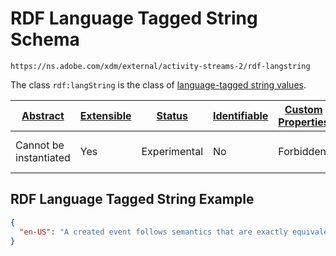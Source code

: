 
# RDF Language Tagged String Schema

```
https://ns.adobe.com/xdm/external/activity-streams-2/rdf-langstring
```

The class `rdf:langString` is the class of [language-tagged string values](http://www.w3.org/TR/rdf11-concepts/#dfn-language-tagged-string).

| [Abstract](../../../abstract.md) | [Extensible](../../../extensions.md) | [Status](../../../status.md) | [Identifiable](../../../id.md) | [Custom Properties](../../../extensions.md) | [Additional Properties](../../../extensions.md) | Defined In |
|----------------------------------|--------------------------------------|------------------------------|--------------------------------|---------------------------------------------|-------------------------------------------------|------------|
| Cannot be instantiated | Yes | Experimental | No | Forbidden | Forbidden | [external/activity-streams-2/rdf-langstring.schema.json](external/activity-streams-2/rdf-langstring.schema.json) |

## RDF Language Tagged String Example
```json
{
  "en-US": "A created event follows semantics that are exactly equivalent to the semantics described by the create activity."
}
```
